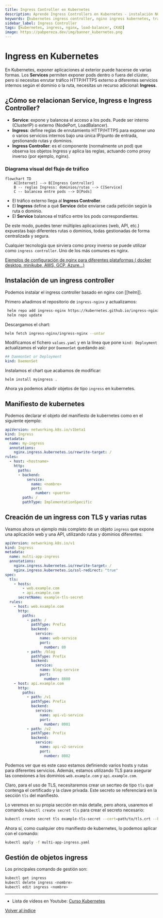 ```yaml
---
title: Ingress Controller en Kubernetes 
description: Aprende Ingress Controllers en Kubernetes - instalación NGINX Ingress, configuración SSL/TLS, path-based routing y host-based routing con ejemplos prácticos.
keywords: [kubernetes ingress controller, nginx ingress kubernetes, traefik kubernetes, SSL TLS kubernetes, load balancer kubernetes, ingress rules]
sidebar_label: Ingress Controller
tags: [kubernetes, ingress, nginx, load-balancer, CKAD]
image: https://pabpereza.dev/img/banner_kubernetes.png
---
```


# Ingress en Kubernetes

En Kubernetes, exponer aplicaciones al exterior puede hacerse de varias formas. Los **Services** permiten exponer pods dentro o fuera del clúster, pero si necesitas enrutar tráfico HTTP/HTTPS externo a diferentes servicios internos según el dominio o la ruta, necesitas un recurso adicional: **Ingress**.

## ¿Cómo se relacionan Service, Ingress e Ingress Controller?

- **Service**: expone y balancea el acceso a los pods. Puede ser interno (ClusterIP) o externo (NodePort, LoadBalancer).
- **Ingress**: define reglas de enrutamiento HTTP/HTTPS para exponer uno o varios servicios internos bajo una única IP/punto de entrada, gestionando rutas y dominios.
- **Ingress Controller**: es el componente (normalmente un pod) que observa los objetos Ingress y aplica las reglas, actuando como proxy inverso (por ejemplo, nginx).

### Diagrama visual del flujo de tráfico

```mermaid
flowchart TD
    A[Internet] --> B[Ingress Controller]
    B -- reglas Ingress: dominios/rutas --> C[Service]
    C -- balancea entre pods --> D[Pods]
```

- El tráfico externo llega al **Ingress Controller**.
- El **Ingress** define a qué **Service** debe enviarse cada petición según la ruta o dominio.
- El **Service** balancea el tráfico entre los pods correspondientes.

De este modo, puedes tener múltiples aplicaciones (web, API, etc.) expuestas bajo diferentes rutas o dominios, todas gestionadas de forma centralizada y segura.

Cualquier tecnología que sirviera como proxy inverso se puede utilizar como `ingress controller`. Uno de los más comunes es nginx.

[Ejemplos de configuración de nginx para diferentes plataformas ( docker desktop, minikube, AWS, GCP, Azure...)](https://github.com/kubernetes/ingress-nginx/blob/main/docs/deploy/index.md)

## Instalación de un ingress controller
Podemos instalar el ingress controller basado en nginx con [[helm]]. 

Primero añadimos el repositorio de `ingress-nginx` y actualizamos:
``` bash 
 helm repo add ingress-nginx https://kubernetes.github.io/ingress-nginx
 helm repo update
 ```

Descargamos el chart:
``` bash
helm fetch ingress-nginx/ingress-nginx --untar
```

Modificamos el fichero `values.yaml` y en la línea que pone `kind: Deployment` actualizamos el valor por `DaemonSet` quedando así:
``` yaml
## DaemonSet or Deployment
kind: DaemonSet
```

Instalamos el chart que acabamos de modificar:
``` shell
helm install myingress .
```

Ahora ya podemos añadir objetos de tipo `ingress` en kubernetes.

## Manifiesto de kubernetes
Podemos declarar el objeto del manifiesto de kubernetes como en el siguiente ejemplo:
``` yaml 
apiVersion: networking.k8s.io/v1beta1 
kind: Ingress 
metadata:
  name: my-ingress
  annotations:
    nginx.ingress.kubernetes.io/rewrite-target: /
rules:
  - host: <hostname> 
    http:
      paths:
      - backend:
          service:
            name: <nombre> 
            port:
              number: <puerto> 
        path: /
        pathType: ImplementationSpecific
```


## Creación de un ingress con TLS y varias rutas
Veamos ahora un ejemplo más completo de un objeto `ingress` que expone una aplicación web y una API, utilizando rutas y dominios diferentes:

```yaml
apiVersion: networking.k8s.io/v1
kind: Ingress
metadata:
  name: multi-app-ingress
  annotations:
    nginx.ingress.kubernetes.io/rewrite-target: /
    nginx.ingress.kubernetes.io/ssl-redirect: "true"
spec:
  tls:
    - hosts:
        - web.example.com
        - api.example.com
      secretName: example-tls-secret
  rules:
    - host: web.example.com
      http:
        paths:
          - path: /
            pathType: Prefix
            backend:
              service:
                name: web-service
                port:
                  number: 80
          - path: /blog
            pathType: Prefix
            backend:
              service:
                name: blog-service
                port:
                  number: 8080
    - host: api.example.com
      http:
        paths:
          - path: /v1
            pathType: Prefix
            backend:
              service:
                name: api-v1-service
                port:
                  number: 8001
          - path: /v2
            pathType: Prefix
            backend:
              service:
                name: api-v2-service
                port:
                  number: 8002
```

Podemos ver que es este caso estamos definiendo varios hosts y rutas para diferentes servicios. Además, estamos utilizando TLS para asegurar las conexiones a los dominios `web.example.com` y `api.example.com`.

Claro, para el uso de TLS, necesitaremos crear un secrteo de tipo `tls` que contenga el certificado y la clave privada. Este secreto se referenciará en la sección `tls` del manifiesto.

Lo veremos en su propia sección en más detalle, pero ahora, usaremos el comando `kubectl create secret tls` para crear el secreto necesario:

```bash
kubectl create secret tls example-tls-secret --cert=path/to/tls.crt --key=path/to/tls.key
```

Ahora sí, como cualquier otro manifiesto de kubernetes, lo podemos aplicar con el comando:
``` bash
kubectl apply -f multi-app-ingress.yaml
```


## Gestión de objetos ingress
Los principales comando de gestión son:
``` bash
kubectl get ingress
kubectl delete ingress <nombre>
kubectl edit ingress <nombre>
```


---
* Lista de vídeos en Youtube: [Curso Kubernetes](https://www.youtube.com/playlist?list=PLQhxXeq1oc2k9MFcKxqXy5GV4yy7wqSma)

[Volver al índice](README.md#índice)